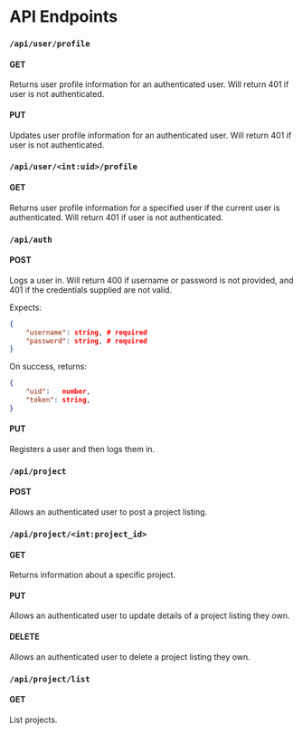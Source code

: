
# API Endpoints

### `/api/user/profile`

#### GET
Returns user profile information for an authenticated user. Will return 401 if user is not authenticated.

#### PUT
Updates user profile information for an authenticated user. Will return 401 if user is not authenticated.

### `/api/user/<int:uid>/profile`

#### GET
Returns user profile information for a specified user if the current user is authenticated. Will return 401 if user is not authenticated.

### `/api/auth`

#### POST
Logs a user in. Will return 400 if username or password is not provided, and 401 if the credentials supplied are not valid.

Expects:

```json
{
    "username": string, # required
    "password": string, # required
}
```

On success, returns:

```json
{
    "uid":   number,
    "token": string,
}
```
#### PUT
Registers a user and then logs them in.

### `/api/project`

#### POST
Allows an authenticated user to post a project listing.

### `/api/project/<int:project_id>`

#### GET
Returns information about a specific project.

#### PUT
Allows an authenticated user to update details of a project listing they own. 

#### DELETE
Allows an authenticated user to delete a project listing they own.

### `/api/project/list`

#### GET
List projects.
